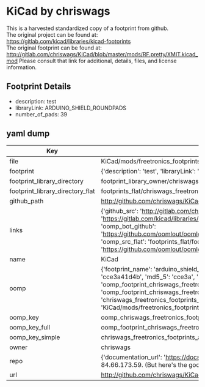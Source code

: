 # KiCad by chriswags  
This is a harvested standardized copy of a footprint from github.  
The original project can be found at:  
https://gitlab.com/kicad/libraries/kicad-footprints  
The original footprint can be found at:
http://gitlab.com/chriswags/KiCad/blob/master/mods/RF.pretty/XMIT.kicad_mod
Please consult that link for additional, details, files, and license information.  
## Footprint Details
* description: test  
* libraryLink: ARDUINO_SHIELD_ROUNDPADS  
* number_of_pads: 39  
## yaml dump  
| Key | Value |  
| --- | --- |  
| file | KiCad/mods/freetronics_footprints.pretty/ARDUINO_SHIELD_ROUNDPADS.kicad_mod |  
| footprint | {'description': 'test', 'libraryLink': 'ARDUINO_SHIELD_ROUNDPADS', 'number_of_pads': 39} |  
| footprint_library_directory | footprint_library_owner/chriswags_KiCad |  
| footprint_library_directory_flat | footprints_flat/chriswags_freetronics_footprints_arduino_shield_roundpads/working |  
| github_path | http://github.com/chriswags/KiCad/blob/master/mods/freetronics_footprints.pretty/ARDUINO_SHIELD_ROUNDPADS.kicad_mod |  
| links | {'github_src': 'http://gitlab.com/chriswags/KiCad/blob/master/mods/RF.pretty/XMIT.kicad_mod', 'github_src_repo': 'https://gitlab.com/kicad/libraries/kicad-footprints', 'oomp_bot': 'footprints/chriswags_freetronics_footprints_arduino_shield_roundpads/working', 'oomp_bot_github': 'https://github.com/oomlout/oomlout_oomp_footprint_bot/tree/main/footprints/chriswags_freetronics_footprints_arduino_shield_roundpads/working', 'oomp_src_flat': 'footprints_flat/footprints_flat/chriswags_freetronics_footprints_arduino_shield_roundpads/working', 'oomp_src_flat_github': 'https://github.com/oomlout/oomlout_oomp_footprint_src/tree/main/footprints_flat/chriswags_freetronics_footprints_arduino_shield_roundpads/working'} |  
| name | KiCad |  
| oomp | {'footprint_name': 'arduino_shield_roundpads', 'library_name': 'freetronics_footprints', 'md5': 'cce3a41d4b6cf6f05f605622bf3e8d3e', 'md5_10': 'cce3a41d4b', 'md5_5': 'cce3a', 'md5_6': 'cce3a4', 'oomp_key': 'oomp_chriswags_freetronics_footprints_arduino_shield_roundpads', 'oomp_key_extra': 'oomp_footprint_chriswags_freetronics_footprints_arduino_shield_roundpads', 'oomp_key_full': 'oomp_footprint_chriswags_freetronics_footprints_arduino_shield_roundpads_cce3a4', 'oomp_key_simple': 'chriswags_freetronics_footprints_arduino_shield_roundpads', 'original_filename': 'KiCad/mods/freetronics_footprints.pretty/ARDUINO_SHIELD_ROUNDPADS.kicad_mod', 'owner_name': 'chriswags'} |  
| oomp_key | oomp_chriswags_freetronics_footprints_arduino_shield_roundpads |  
| oomp_key_full | oomp_footprint_chriswags_freetronics_footprints_arduino_shield_roundpads |  
| oomp_key_simple | chriswags_freetronics_footprints_arduino_shield_roundpads |  
| owner | chriswags |  
| repo | {'documentation_url': 'https://docs.github.com/rest/overview/resources-in-the-rest-api#rate-limiting', 'message': "API rate limit exceeded for 84.66.173.59. (But here's the good news: Authenticated requests get a higher rate limit. Check out the documentation for more details.)"} |  
| url | http://github.com/chriswags/KiCad |  

